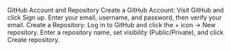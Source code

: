 GitHub Account and Repository 
Create a GitHub Account:
  Visit GitHub and click Sign up.
  Enter your email, username, and password, then verify your email.
Create a Repository:
  Log in to GitHub and click the + icon → New repository.
  Enter a repository name, set visibility (Public/Private), and click Create repository.
